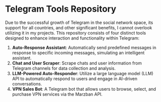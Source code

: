 # Telegram Tools Repository

Due to the successful growth of Telegram in the social network space, its support for all countries, and other significant benefits, I cannot overlook utilizing it in my projects. This repository consists of four distinct tools designed to enhance interaction and functionality within Telegram:

1. **Auto-Response Assistant**: Automatically send predefined messages in response to specific incoming messages, simulating an intelligent assistant.
2. **Chat and User Scraper**: Scrape chats and user information from Telegram channels for data collection and analysis.
3. **LLM-Powered Auto-Responder**: Utilize a large language model (LLM) API to automatically respond to users and engage in AI-driven conversations.
4. **VPN Sales Bot**: A Telegram bot that allows users to browse, select, and purchase VPN services via the Marzban API.
